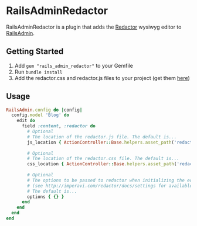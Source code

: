 # RailsAdminRedactor
RailsAdminRedactor is a plugin that adds the [Redactor](http://imperavi.com/redactor/) wysiwyg editor to [RailsAdmin](https://github.com/sferik/rails_admin).

## Getting Started
1. Add ```gem "rails_admin_redactor"``` to your Gemfile
2. Run ```bundle install```
3. Add the redactor.css and redactor.js files to your project (get them [here](http://imperavi.com/redactor/))

## Usage
```ruby
RailsAdmin.config do |config|
  config.model 'Blog' do
    edit do
      field :content, :redactor do
        # Optional
        # The location of the redactor.js file. The default is...
        js_location { ActionController::Base.helpers.asset_path('redactor.js') }
        
        # Optional
        # The location of the redactor.css file. The default is...
        css_location { ActionController::Base.helpers.asset_path('redactor.css') }
        
        # Optional
        # The options to be passed to redactor when initializing the editor
        # (see http://imperavi.com/redactor/docs/settings for available options).
        # The default is...
        options { {} }
      end
    end
  end
end
```
